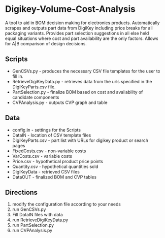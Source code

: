 # Digikey-Volume-Cost-Analysis

A tool to aid in BOM decision making for electronics products. Automatically scrapes and outputs part data from DigiKey including price breaks for all packaging variants. Provides part selection suggestions in all else held equal situations where cost and part availability are the only factors. Allows for A|B comparison of design decisions.

<h2>Scripts</h2>
<ul>
<li>GenCSVs.py             - produces the necessary CSV file templates for the user to fill in.</li>
<li>RetrieveDigiKeyData.py - retrieves data from the urls specified in the DigiKeyParts.csv file.</li>
<li>PartSelection.py       - finalize BOM based on cost and availability of candidate components</li>
<li>CVPAnalysis.py         - outputs CVP graph and table</li>
</ul>
<h2>Data</h2>
<ul>
<li>config.in	     - settings for the Scripts</li>
<li>DataIN	     - location of CSV template files</li>
<li>DigiKeyParts.csv - part list with URLs for digikey product or search pages</li>
<li>FixedCosts.csv   - non-variable costs</li>
<li>VarCosts.csv     - variable costs</li>
<li>Price.csv        - hypothetical product price points</li>
<li>Quantity.csv     - hypothetical quantities sold</li>
<li>DigiKeyData      - retrieved CSV files</li>
<li>DataOUT	     - finalized BOM and CVP tables</li>
</ul>
<h2>Directions</h2>

<ol>
<li>modify the configuration file according to your needs</li>
<li>run GenCSVs.py</li>
<li>Fill DataIN files with data</li>
<li>run RetrieveDigiKeyData.py</li>
<li>run PartSelection.py </li>
<li>run CVPAnalysis.py </li>
</ol>
